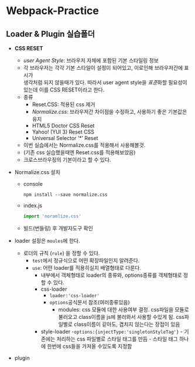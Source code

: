 # Webpack-Practice 
## Loader & Plugin 실습폴더

- **CSS RESET**
    - *user Agent Style*: 브라우저 자체에 포함된 기본 스타일링 정보
    - 각 브라우저는 각각 기본 스타일이 설정이 되어있고, 이로인해 브라우저간에 표시가  
    생각처럼 되지 않을때가 있다. 따라서 user agent style을 *표준*화할 필요성이 있는데 이를 CSS RESET이라고 한다.
    -  종류
        - Reset.CSS: 적용된 css 제거
        - *Normalize.css*: 브라우저간 차이점을 수정하고, 사용하기 좋은 기본값은 유지
        - HTML5 Doctor CSS Reset
        - Yahoo! (YUI 3) Reset CSS
        - Universal Selector ‘*’ Reset
    - 이번 실습에서는 Normalize.css를 적용해서 사용해볼것.
    - (기존 css 실습했을때엔 Reset.css를 적용해보았음)
    - 크로스브라우징의 기본이라고 할 수 있다.

- Normalize.css 설치
    - console
        ```console
        npm install --save normalize.css
        ```
    - index.js
        ```js
        import 'noramlize.css'
        ```
    -  빌드(번들링) 후 개발자도구 확인

- loader 설정은 ```moules```에 한다.
    - 로더의 규칙 (```rule```) 을 정할 수 있다.
        - ```test```에서 정규식으로 어떤 확장파일인지 알려준다.
        - ```use```: 어떤 loader를 적용히실지 배열형태로 다룬다.
            - 내부에서 객체형태로 loader의 종류와, options종류를 객체형태로 정할 수 있다.
            - css-loader
                - ```loader:'css-loader'```
                - ```options```공식문서 참조(여러종류있음)
                    - modules: css 모듈에 대한 사용여부 결정. css파일을 모듈로 불러오고 class이름을 js에 불러와서 사용할 수있게 됨. css파일별로 class이름이 같아도, 겹치지 않는다는 장접이 있음
            - style-loader
                -```options:{injectType:'singletonStyleTag'}```
                    - 기존에는 처리하는 css 파일별로 스타일 태그를 만듬
                    - 스타일 태그 하나에 한번에 css들을 가져올 수있도록 지정함

- plugin
    